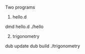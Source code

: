 Two programs

1. hello.d

dmd hello.d
./hello


2. trigonometry

dub update
dub build
./trigonometry
